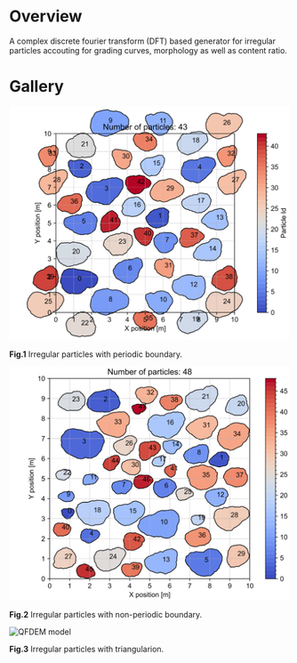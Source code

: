 # Overview

A complex discrete fourier transform (DFT) based generator for irregular particles accouting for grading curves, morphology as well as content ratio.

# Gallery

![periodic boundary](.\img\particles_group.svg "irregular particles")

**Fig.1** Irregular particles with periodic boundary.

![non-periodic boundary](.\img\particles.svg "Irregular particles")

**Fig.2** Irregular particles with non-periodic boundary.

![QFDEM model](.\img\screen.bmp "triangulation")

**Fig.3** Irregular particles with triangularion.